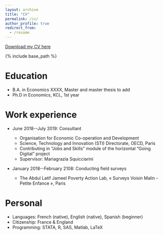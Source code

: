 ```yaml
---
layout: archive
title: "CV"
permalink: /cv/
author_profile: true
redirect_from:
  - /resume
---
```


[Download my CV here](http://alex-hoagland.github.io/files/HoaglandCV_current.pdf)

{% include base_path %}

Education
======
* B.A. in Economics XXXX, Master and master thesis to add
* Ph.D in Economics, KCL, 1st year

Work experience
======
* June 2018--July 2019: Consultant 
  * Organisation for Economic Co-operation and Development
  * Science, Technology and Innovation (STI) Directorate, OECD, Paris
  * Contributing in “Jobs and Skills” module of the horizontal “Going Digital” project
  * Supervisor: Mariagrazia Squicciarini

* January 2018--February 2108: Conducting field surveys 
  * The Abdul Latif Jameel Poverty Action Lab, « Surveys Voisin Malin - Petite Enfance », Paris

Personal
=====
* Languages: French (native), English (native), Spanish (beginner)
* Citizenship: France & England
* Programming: STATA, R, SAS, Matlab, LaTeX

